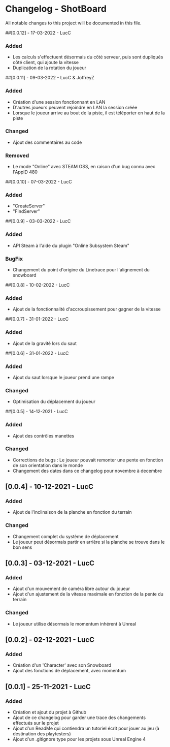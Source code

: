 # Changelog - ShotBoard
All notable changes to this project will be documented in this file.

##[0.0.12] - 17-03-2022 - LucC
### Added
- Les calculs s'effectuent désormais du côté serveur, puis sont dupliqués côté client, qui ajoute la vitesse
- Duplication de la rotation du joueur

##[0.0.11] - 09-03-2022 - LucC & JoffreyZ
### Added
- Création d'une session fonctionnant en LAN
- D'autres joueurs peuvent rejoindre en LAN la session créée
- Lorsque le joueur arrive au bout de la piste, il est téléporter en haut de la piste

### Changed
- Ajout des commentaires au code

### Removed
- Le mode "Online" avec STEAM OSS, en raison d'un bug connu avec l'AppID 480

##[0.0.10] - 07-03-2022 - LucC
### Added
- "CreateServer"
- "FindServer"

##[0.0.9] - 03-03-2022 - LucC
### Added
- API Steam à l'aide du plugin "Online Subsystem Steam"

### BugFix
- Changement du point d'origine du Linetrace pour l'alignement du snowboard

##[0.0.8] - 10-02-2022 - LucC
### Added
- Ajout de la fonctionnalité d'accroupissement pour gagner de la vitesse

##[0.0.7] - 31-01-2022 - LucC
### Added
- Ajout de la gravité lors du saut

##[0.0.6] - 31-01-2022 - LucC
### Added
- Ajout du saut lorsque le joueur prend une rampe

### Changed
- Optimisation du déplacement du joueur

##[0.0.5] - 14-12-2021 - LucC
### Added
- Ajout des contrôles manettes

### Changed
- Corrections de bugs : Le joueur pouvait remonter une pente en fonction de son orientation dans le monde
- Changement des dates dans ce changelog pour novembre à decembre

## [0.0.4] - 10-12-2021 - LucC
### Added
- Ajout de l'inclinaison de la planche en fonction du terrain

### Changed
- Changement complet du système de déplacement
- Le joueur peut désormais partir en arrière si la planche se trouve dans le bon sens

## [0.0.3] - 03-12-2021 - LucC
### Added
- Ajout d'un mouvement de caméra libre autour du joueur
- Ajout d'un ajustement de la vitesse maximale en fonction de la pente du terrain

### Changed
- Le joueur utilise désormais le momentum inhérent à Unreal

## [0.0.2] - 02-12-2021 - LucC
### Added
- Création d'un 'Character' avec son Snowboard
- Ajout des fonctions de déplacement, avec momentum

## [0.0.1] - 25-11-2021 - LucC
### Added
- Création et ajout du projet à Github
- Ajout de ce changelog pour garder une trace des changements effectués sur le projet
- Ajout d'un ReadMe qui contiendra un tutoriel écrit pour jouer au jeu (à destination des playtesters)
- Ajout d'un .gitignore type pour les projets sous Unreal Engine 4